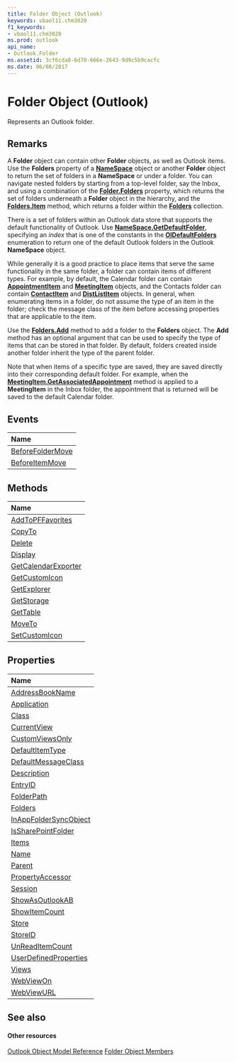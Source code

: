 ```yaml
---
title: Folder Object (Outlook)
keywords: vbaol11.chm3020
f1_keywords:
- vbaol11.chm3020
ms.prod: outlook
api_name:
- Outlook.Folder
ms.assetid: 3cf6cda8-6d70-666e-2643-9d9c5b9cacfc
ms.date: 06/08/2017
---
```



# Folder Object (Outlook)

Represents an Outlook folder.


## Remarks

A **Folder** object can contain other **Folder** objects, as well as Outlook items. Use the **Folders** property of a **[NameSpace](namespace-object-outlook.md)** object or another **Folder** object to return the set of folders in a **NameSpace** or under a folder. You can navigate nested folders by starting from a top-level folder, say the Inbox, and using a combination of the **[Folder.Folders](folder-folders-property-outlook.md)** property, which returns the set of folders underneath a **Folder** object in the hierarchy, and the **[Folders.Item](http://msdn.microsoft.com/library/96a462c2-fa55-62dc-48a4-6464966b84ce%28Office.15%29.aspx)** method, which returns a folder within the **[Folders](http://msdn.microsoft.com/library/0c814c3c-74fc-414c-982d-a0097fcb35c2%28Office.15%29.aspx)** collection.

There is a set of folders within an Outlook data store that supports the default functionality of Outlook. Use **[NameSpace.GetDefaultFolder](http://msdn.microsoft.com/library/761b8b53-dd4d-43e4-c8f0-69cefdf0c77a%28Office.15%29.aspx)**, specifying an _index_ that is one of the constants in the **[OlDefaultFolders](http://msdn.microsoft.com/library/1a17abd8-09b9-d3e1-2d93-0a4d5580a950%28Office.15%29.aspx)** enumeration to return one of the default Outlook folders in the Outlook **NameSpace** object.

 While generally it is a good practice to place items that serve the same functionality in the same folder, a folder can contain items of different types. For example, by default, the Calendar folder can contain **[AppointmentItem](appointmentitem-object-outlook.md)** and **[MeetingItem](meetingitem-object-outlook.md)** objects, and the Contacts folder can contain **[ContactItem](contactitem-object-outlook.md)** and **[DistListItem](distlistitem-object-outlook.md)** objects. In general, when enumerating items in a folder, do not assume the type of an item in the folder; check the message class of the item before accessing properties that are applicable to the item.

 Use the **[Folders.Add](http://msdn.microsoft.com/library/20ced7ad-779c-a9b0-267e-6d729c0eb822%28Office.15%29.aspx)** method to add a folder to the **Folders** object. The **Add** method has an optional argument that can be used to specify the type of items that can be stored in that folder. By default, folders created inside another folder inherit the type of the parent folder.

 Note that when items of a specific type are saved, they are saved directly into their corresponding default folder. For example, when the **[MeetingItem.GetAssociatedAppointment](http://msdn.microsoft.com/library/8344d40d-5c1d-ead3-87cb-fd795b831712%28Office.15%29.aspx)** method is applied to a **MeetingItem** in the Inbox folder, the appointment that is returned will be saved to the default Calendar folder.


## Events



|**Name**|
|:-----|
|[BeforeFolderMove](http://msdn.microsoft.com/library/c085f0cf-3d91-db84-aab9-18c7b46a04d2%28Office.15%29.aspx)|
|[BeforeItemMove](http://msdn.microsoft.com/library/db75bc05-c80e-e6b8-d017-2150bc942712%28Office.15%29.aspx)|

## Methods



|**Name**|
|:-----|
|[AddToPFFavorites](http://msdn.microsoft.com/library/d3926957-bf6d-ad4d-9c24-bfc5037ba9fd%28Office.15%29.aspx)|
|[CopyTo](http://msdn.microsoft.com/library/ddd010e2-54af-f291-b9a9-92cc55a83cca%28Office.15%29.aspx)|
|[Delete](http://msdn.microsoft.com/library/3df0f063-3f41-e3b7-d1e3-7ea08970c56d%28Office.15%29.aspx)|
|[Display](http://msdn.microsoft.com/library/cde389e0-5ec9-8261-5ec0-9a5ba4f8776d%28Office.15%29.aspx)|
|[GetCalendarExporter](http://msdn.microsoft.com/library/7c67e208-65dd-8904-4b6f-8ec2df4e530d%28Office.15%29.aspx)|
|[GetCustomIcon](http://msdn.microsoft.com/library/49a3da64-2b2f-76db-0053-88e35141cca0%28Office.15%29.aspx)|
|[GetExplorer](http://msdn.microsoft.com/library/f60bf373-802e-cb93-2152-bc6c8945edb1%28Office.15%29.aspx)|
|[GetStorage](http://msdn.microsoft.com/library/cc5ee63b-7d11-6340-8392-8b35a689a28c%28Office.15%29.aspx)|
|[GetTable](http://msdn.microsoft.com/library/08d184cb-0c41-01b1-abc5-305476380f8b%28Office.15%29.aspx)|
|[MoveTo](http://msdn.microsoft.com/library/5e8ece38-aaba-4971-643e-969956c2a196%28Office.15%29.aspx)|
|[SetCustomIcon](http://msdn.microsoft.com/library/d368547b-e90c-85ec-7d5c-e48cbe8eb42e%28Office.15%29.aspx)|

## Properties



|**Name**|
|:-----|
|[AddressBookName](http://msdn.microsoft.com/library/e80535e9-216f-03a6-36a1-3776b5862e96%28Office.15%29.aspx)|
|[Application](http://msdn.microsoft.com/library/525cac55-6eb7-a7c5-8949-a17cf6e6bc33%28Office.15%29.aspx)|
|[Class](http://msdn.microsoft.com/library/6ec62401-52b2-acb4-af3f-b160ea5e28fc%28Office.15%29.aspx)|
|[CurrentView](http://msdn.microsoft.com/library/42af4345-60f1-10cd-66e5-517ca002284b%28Office.15%29.aspx)|
|[CustomViewsOnly](http://msdn.microsoft.com/library/b94b60f3-acd8-a968-f333-cb6d4bae8683%28Office.15%29.aspx)|
|[DefaultItemType](http://msdn.microsoft.com/library/5a08d9aa-6bb7-0917-6d46-cb27cd03dace%28Office.15%29.aspx)|
|[DefaultMessageClass](http://msdn.microsoft.com/library/f8daf970-4ae1-6713-c7f8-4420d952b823%28Office.15%29.aspx)|
|[Description](http://msdn.microsoft.com/library/e8cddfad-b071-b641-268b-dc10cfed20f8%28Office.15%29.aspx)|
|[EntryID](http://msdn.microsoft.com/library/338ade5a-b267-8bc2-35b7-221c071506aa%28Office.15%29.aspx)|
|[FolderPath](http://msdn.microsoft.com/library/40a588fa-0962-bc01-f8ac-39f0bab2092c%28Office.15%29.aspx)|
|[Folders](folder-folders-property-outlook.md)|
|[InAppFolderSyncObject](http://msdn.microsoft.com/library/d9e94fb7-add5-65d5-d2bc-e23bdfa11078%28Office.15%29.aspx)|
|[IsSharePointFolder](http://msdn.microsoft.com/library/fc2e2645-d6e0-0bc0-29a2-8cc17f456225%28Office.15%29.aspx)|
|[Items](http://msdn.microsoft.com/library/441820e7-5fe8-e5ef-83c0-9c87fd3dc9e3%28Office.15%29.aspx)|
|[Name](http://msdn.microsoft.com/library/ec03a345-8c06-f234-e1e9-ecdc54495ed2%28Office.15%29.aspx)|
|[Parent](http://msdn.microsoft.com/library/0671c1d3-c25e-b9c7-3c07-bd83c9f01ae4%28Office.15%29.aspx)|
|[PropertyAccessor](http://msdn.microsoft.com/library/8b6fb7a7-a87d-3df3-ae74-19447bc31a0e%28Office.15%29.aspx)|
|[Session](http://msdn.microsoft.com/library/b446d857-4f41-085f-7303-3e5050e33bba%28Office.15%29.aspx)|
|[ShowAsOutlookAB](http://msdn.microsoft.com/library/bb74591b-a3ea-efbd-e7b2-f374f1974be8%28Office.15%29.aspx)|
|[ShowItemCount](http://msdn.microsoft.com/library/3ce32c47-5f92-82ca-5ac3-b3d6f24e5f36%28Office.15%29.aspx)|
|[Store](http://msdn.microsoft.com/library/347d3031-01cf-a248-4abc-f749feb811a4%28Office.15%29.aspx)|
|[StoreID](http://msdn.microsoft.com/library/8b2657b7-0c69-d8ad-147b-482303ebd10f%28Office.15%29.aspx)|
|[UnReadItemCount](http://msdn.microsoft.com/library/f669af8e-8d4a-613b-1d82-6a3be8dc67cd%28Office.15%29.aspx)|
|[UserDefinedProperties](http://msdn.microsoft.com/library/4293bcb8-855e-4c6d-9718-ba8c5862b3bd%28Office.15%29.aspx)|
|[Views](http://msdn.microsoft.com/library/24ef613a-9832-032c-4e68-1001a0385b11%28Office.15%29.aspx)|
|[WebViewOn](http://msdn.microsoft.com/library/9b483d0e-dea0-9b3e-8ce9-fc136857a428%28Office.15%29.aspx)|
|[WebViewURL](http://msdn.microsoft.com/library/6a7630c2-5c16-f63f-a435-987c7c1251b8%28Office.15%29.aspx)|

## See also


#### Other resources


[Outlook Object Model Reference](http://msdn.microsoft.com/library/73221b13-d8d8-99b8-3394-b95dbbfd5ddc%28Office.15%29.aspx)
[Folder Object Members](http://msdn.microsoft.com/library/788acd42-377a-1803-7713-50e45086e2d1%28Office.15%29.aspx)
